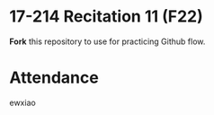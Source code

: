 # 17-214 Recitation 11 (F22)
**Fork** this repository to use for practicing Github flow.

# Attendance
ewxiao